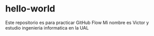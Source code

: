 # hello-world
Este repositorio es para practicar GitHub Flow
Mi nombre es Victor y estudio ingenieria informatica en la UAL

